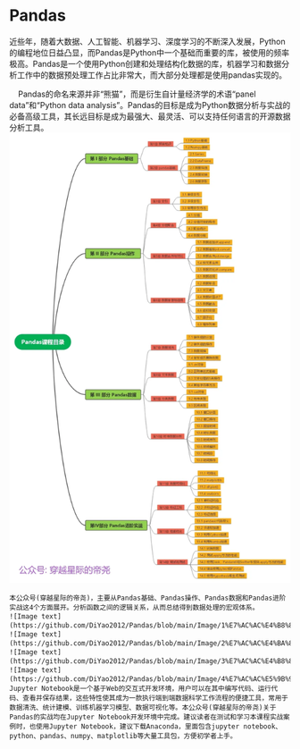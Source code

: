 # Pandas
  近些年，随着大数据、人工智能、机器学习、深度学习的不断深入发展，Python的编程地位日益凸显，而Pandas是Python中一个基础而重要的库，被使用的频率极高。Pandas是一个使用Python创建和处理结构化数据的库，机器学习和数据分析工作中的数据预处理工作占比非常大，而大部分处理都是使用pandas实现的。
  
    Pandas的命名来源并非“熊猫”，而是衍生自计量经济学的术语“panel data”和“Python data analysis”。Pandas的目标是成为Python数据分析与实战的必备高级工具，其长远目标是成为最强大、最灵活、可以支持任何语言的开源数据分析工具。
    ![Image text](https://github.com/DiYao2012/Pandas/blob/main/Image/0%E8%AF%BE%E7%A8%8B%E7%9B%AE%E5%BD%95.webp)

    本公众号(穿越星际的帝尧)，主要从Pandas基础、Pandas操作、Pandas数据和Pandas进阶实战这4个方面展开。分析函数之间的逻辑关系，从而总结得到数据处理的宏观体系。
    ![Image text](https://github.com/DiYao2012/Pandas/blob/main/Image/1%E7%AC%AC%E4%B8%80%E9%83%A8%E5%88%86.webp)
    ![Image text](https://github.com/DiYao2012/Pandas/blob/main/Image/2%E7%AC%AC%E4%BA%8C%E9%83%A8%E5%88%86.webp)
    ![Image text](https://github.com/DiYao2012/Pandas/blob/main/Image/3%E7%AC%AC%E4%B8%89%E9%83%A8%E5%88%86.webp)
    ![Image text](https://github.com/DiYao2012/Pandas/blob/main/Image/4%E7%AC%AC%E5%9B%9B%E9%83%A8%E5%88%86.webp)
    Jupyter Notebook是一个基于Web的交互式开发环境，用户可以在其中编写代码、运行代码、查看并保存结果，这些特性使其成为一款执行端到端数据科学工作流程的便捷工具，常用于数据清洗、统计建模、训练机器学习模型、数据可视化等。本公众号(穿越星际的帝尧)关于Pandas的实战均在Jupyter Notebook开发环境中完成。建议读者在测试和学习本课程实战案例时，也使用Jupyter Notebook，建议下载Anaconda，里面包含jupyter notebook、python、pandas、numpy、matplotlib等大量工具包，方便初学者上手。
